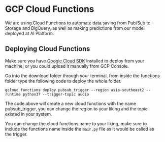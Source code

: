 # GCP Cloud Functions

We are using Cloud Functions to automate data saving from Pub/Sub to Storage and BigQuery, as well as making predictions from our model deployed at AI Platform.

## Deploying Cloud Functions

Make sure you have [Google Cloud SDK](https://cloud.google.com/sdk/docs/install) installed to deploy from your machine, or you could upload it manually from GCP Console.

Go into the download folder through your terminal, from inside the functions folder type the following code to deploy the whole folder.

```
gcloud functions deploy pubsub_trigger --region asia-southeast2 --runtime python37 --trigger-topic audio
```
The code above will create a new cloud functions with the name pubsub_trigger, you can change the region to your liking and the topic existed in your system.

You can change the cloud functions name to your liking, make sure to include the functions name inside the `main.py` file as it would be called as the trigger.
